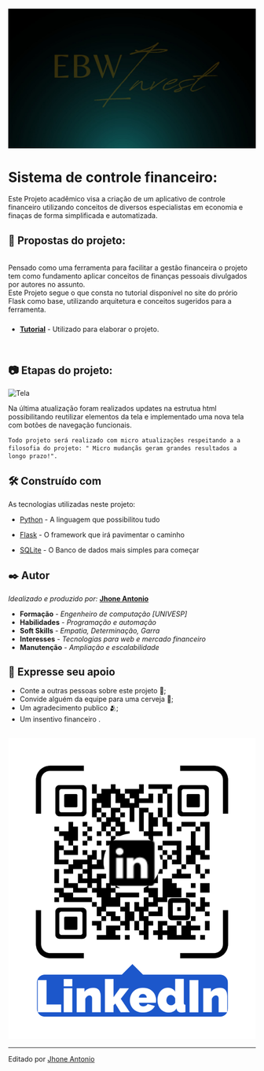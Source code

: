 ![Apresentação](./app/static/midia/Ebw_Invest_wallpaper.jpg)

# Sistema de controle financeiro:

Este Projeto acadêmico visa a criação de um aplicativo de controle financeiro utilizando conceitos de diversos especialistas em economia e finaças de forma simplificada e automatizada.

## 🧩 Propostas do projeto:

<br/>
Pensado como uma ferramenta para facilitar a gestão financeira o projeto tem como fundamento aplicar conceitos de finanças pessoais divulgados por autores no assunto.

<br/>
Este Projeto segue o que consta no tutorial disponível no site do prório Flask como base, utilizando arquitetura e conceitos sugeridos para a ferramenta.

###

* [**Tutorial**](https://flask.palletsprojects.com/tutorial/) - Utilizado para elaborar o projeto.

<br/>


## 📷 Etapas do projeto:

![Tela](./app/static/midia/TelaAtual.gif)


 Na última atualização foram realizados updates na estrutua html possibilitando reutilizar elementos da tela e implementado uma nova tela com botões de navegação funcionais. 
    
    Todo projeto será realizado com micro atualizações respeitando a a filosofia do projeto: " Micro mudançãs geram grandes resultados a longo prazo!".

<!-- 
<p>
    * A segunda etapa consiste em estruturar o projeto e o repositório para distribuição e teste do projeto. 
    * A terceira etapa consiste em preparar o projeto para implementação em um serviço de hospedagem web tornando-o acessível.
    * Concluído a terceira etapa inicia-se a estilização do projeto de forma mais autonoma com foco em responsividade e explorando novas possibilidades.

    ![Infográfico](Midia/Img/Infográfico.png)

    ###
    ## 🕹️ Como testar essa aplicação:

    #### Obs.: Assumimos que o Python ja esteja devidamente instalado no computador onde será realizado o teste!

    ### 1 - Crie um diretório para o projeto e acesse-o:

    Obs.: É recomendado a criação de um ambiente virtual para evitar conflitos de versões e dependências ao executar este projeto.

    Segindo as [**instruções de instalação**](https://flask.palletsprojects.com/en/3.0.x/installation/) você pode criar seu ambiente virtual e inicia-lo.

    ### 2 - Clone o repositório:

        $ git clone https://github.com/EbonyWizard4/flask-tutorial.git

    ### 3 - Acesse a pasta do projeto:
        
        $ cd ./flask-tutorial:

    ### 4 - Instale as dependências necessárias:

        $ pip install -r requirements.txt

    ### 5 - Inicialize o banco de dados:

        $ flask --app flaskr init-db
        Initialized the database.

    ### 6 - Instale o aplicativo:

        $ pip install -e .

    ### 7 - Rode o aplicativo:

        $ flask --app flaskr run --debug

    Você verá uma saída semelhante a esta:

        * Serving Flask app "flaskr"
        * Debug mode: on
        * Running on http://127.0.0.1:5000/ (Press CTRL+C to quit)
        * Restarting with stat
        * Debugger is active!
        * Debugger PIN: nnn-nnn-nnn

    ### 8 - Acesse o aplicativo:

    Visite http://127.0.0.1:5000/ em um navegador e você deverá ver o aplicativo em execução.

    ### 9 - Teste a Aplicação:

    Você usará [pytest](https://pytest.readthedocs.io/) e [coverage](https://coverage.readthedocs.io/) para testar e medir seu código. Instale os dois:

        * pip install pytest coverage

    Para executar os testes, use ocomando pytest. Ele encontrará e executará todas as funções de teste:

        * pytest

    Você deve receber uma resposta semelhante a esta:

    ![Imagem de execução de teste](<Midia/Img/Captura de tela pytest.png>)

    Se algum teste falhar, o pytest mostrará o erro que foi gerado. 

    Você pode executar o seguinte comando para obter uma lista de cada função de teste em vez de pontos.

        * pytest -v

    Para medir a cobertura de código dos seus testes, use o comando coverage para executar pytest em vez de executá-lo diretamente.

        * coverage run -m pytest

    Ou utilize o coverage para visualizar um relatório simples no terminal

        * coverage report

    Você deve obter uma resposta semelhante a esta:

    ![Imagem do relatório de cobertura de teste ](<Midia/Img/Captura de tela cobertura pytest.png>)
</p>
-->
###
## 🛠️ Construído com

As tecnologias utilizadas neste projeto:

* [Python](https://www.python.org/) - A linguagem que possibilitou tudo

* [Flask](https://flask.palletsprojects.com/en/3.0.x/) - O framework que irá pavimentar o caminho

* [SQLite](https://www.sqlite.org/) - O Banco de dados mais simples para começar

<!-- * [GitFlow](https://pypi.org/project/gitflow/) - A melhor forma de organizar o trabalho -->

## ✒️ Autor

*Idealizado e produzido por:* [**Jhone Antonio**](https://github.com/EbonyWizard4)

* **Formação** - *Engenheiro de computação [UNIVESP]*
* **Habilidades** - *Programação e automação*
* **Soft Skills** - *Empatia, Determinação, Garra*
* **Interesses** - *Tecnologias para web e mercado financeiro*
* **Manutenção** - *Ampliação e escalabilidade*

## 🎁 Expresse seu apoio

* Conte a outras pessoas sobre este projeto 📢;
* Convide alguém da equipe para uma cerveja 🍺;
* Um agradecimento publico 🫂;
* Um insentivo financeiro .

##

![QR CODE para linkedin](<app/static/midia/Qrlogo-in.png>)



---
Editado por [Jhone Antonio](www.linkedin.com/in/antoniojhone)
